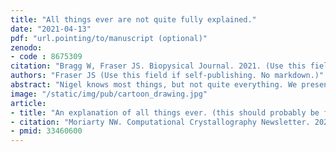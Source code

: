 ```yaml
---
title: "All things ever are not quite fully explained."
date: "2021-04-13"
pdf: "url.pointing/to/manuscript (optional)"
zenodo:
- code : 8675309
citation: "Bragg W, Fraser JS. Biopysical Journal. 2021. (Use this field if piece is hosted by a journal. No markdown.)"
authors: "Fraser JS (Use this field if self-publishing. No markdown.)"
abstract: "Nigel knows most things, but not quite everything. We present a proof by contradiction to demonstrate this point."
image: "/static/img/pub/cartoon_drawing.jpg"
article:
- title: "An explanation of all things ever. (this should probably be first)"
- citation: "Moriarty NW. Computational Crystallography Newsletter. 2021. (No markdown.)"
- pmid: 33460600
---
```

